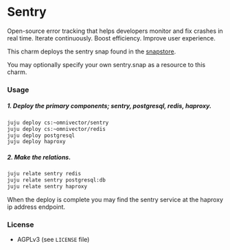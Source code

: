 # Sentry
Open-source error tracking that helps developers monitor and fix crashes in real time. Iterate continuously. Boost efficiency. Improve user experience.

This charm deploys the sentry snap found in the [snapstore](https://snapcraft.io/sentry).

You may optionally specify your own sentry.snap as a resource to this charm.


### Usage
##### 1. Deploy the primary components; sentry, postgresql, redis, haproxy.
```bash
juju deploy cs:~omnivector/sentry
juju deploy cs:~omnivector/redis
juju deploy postgresql
juju deploy haproxy
```

##### 2. Make the relations.
```bash
juju relate sentry redis
juju relate sentry postgresql:db
juju relate sentry haproxy
```
When the deploy is complete you may find the sentry service at the haproxy ip address endpoint.


### License
* AGPLv3 (see `LICENSE` file)
